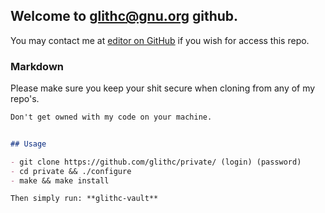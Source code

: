 ## Welcome to glithc@gnu.org github.

You may contact me at [editor on GitHub](mailto:glithc@eas.ooo) if you wish for access this repo.

### Markdown

Please make sure you keep your shit secure when cloning from any of my repo's.

```markdown
Don't get owned with my code on your machine.


## Usage

- git clone https://github.com/glithc/private/ (login) (password)
- cd private && ./configure
- make && make install

Then simply run: **glithc-vault**



